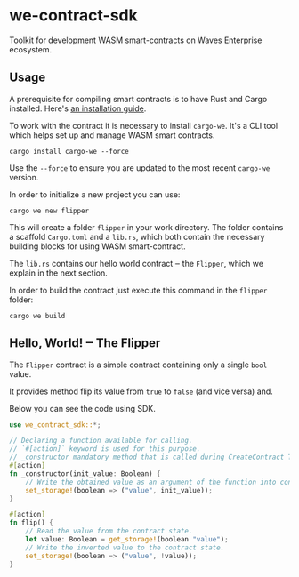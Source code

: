 # we-contract-sdk

Toolkit for development WASM smart-contracts on Waves Enterprise ecosystem.

## Usage

A prerequisite for compiling smart contracts is to have Rust and Cargo installed. Here's [an installation guide](https://doc.rust-lang.org/cargo/getting-started/installation.html).

To work with the contract it is necessary to install `cargo-we`. It's a CLI tool which helps set up and manage WASM smart contracts.

```
cargo install cargo-we --force
```

Use the `--force` to ensure you are updated to the most recent `cargo-we` version.

In order to initialize a new project you can use:

```
cargo we new flipper
```

This will create a folder `flipper` in your work directory.
The folder contains a scaffold `Cargo.toml` and a `lib.rs`, which both contain the necessary building blocks for using WASM smart-contract.

The `lib.rs` contains our hello world contract ‒ the `Flipper`, which we explain in the next section.

In order to build the contract just execute this command in the `flipper` folder:
```
cargo we build
```

## Hello, World! ‒ The Flipper

The `Flipper` contract is a simple contract containing only a single `bool` value.

It provides method flip its value from `true` to `false` (and vice versa) and.

Below you can see the code using SDK.

```rust
use we_contract_sdk::*;

// Declaring a function available for calling.
// `#[action]` keyword is used for this purpose.
// _constructor mandatory method that is called during CreateContract Transaction.
#[action]
fn _constructor(init_value: Boolean) {
    // Write the obtained value as an argument of the function into contract state.
    set_storage!(boolean => ("value", init_value));
}

#[action]
fn flip() {
    // Read the value from the contract state.
    let value: Boolean = get_storage!(boolean "value");
    // Write the inverted value to the contract state.
    set_storage!(boolean => ("value", !value));
}
```
